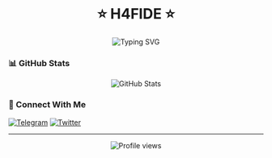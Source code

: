 <h1 align="center"> ⭐ H4FIDE ⭐ </h1>

<p align="center">
  <img src="https://readme-typing-svg.herokuapp.com?font=Fira+Code&pause=1000&color=2196F3&width=435&lines=Hey+there!;See+what+I+have+been+working+on!" alt="Typing SVG" />
</p>

### 📊 GitHub Stats
<p align="center">
  <img src="https://github-readme-stats.vercel.app/api?username=h4fide&show_icons=true&theme=dracula" alt="GitHub Stats" />
</p>

### 🤝 Connect With Me
[![Telegram](https://img.shields.io/badge/-Telegram-0088cc?style=flat-square&logo=telegram&logoColor=white)](https://t.me/h4fide)
[![Twitter](https://img.shields.io/badge/-Twitter-1DA1F2?style=flat-square&logo=twitter&logoColor=white)](https://twitter.com/h4fide)

---
<p align="center">
  <img src="https://komarev.com/ghpvc/?username=h4fide&color=blue" alt="Profile views" />
</p>
